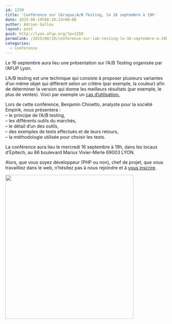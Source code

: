 ```yaml
---
id: 1259
title: 'Conférence sur l&rsquo;A/B Testing, le 16 septembre à 19h'
date: 2015-08-19T08:10:23+00:00
author: Adrien Gallou
layout: post
guid: http://lyon.afup.org/?p=1259
permalink: /2015/08/19/conference-sur-lab-testing-le-16-septembre-a-19h/
categories:
  - Conférence
---
```

Le 16 septembre aura lieu une présentation sur l&rsquo;A/B Testing organisée par l&rsquo;AFUP Lyon.

L&rsquo;A/B testing est une technique qui consiste à proposer plusieurs variantes d&rsquo;un même objet qui diffèrent selon un critère (par exemple, la couleur) afin de déterminer la version qui donne les meilleurs résultats (par exemple, le plus de ventes). Voici par exemple un [cas d&rsquo;utilisation.](https://blog.optimizely.com/2010/11/29/how-obama-raised-60-million-by-running-a-simple-experiment/)

Lors de cette conférence, Benjamin Chioetto, analyste pour la société Empirik, nous présentera :  
&#8211; le principe de l&rsquo;A/B testing,  
&#8211; les différents outils du marchés,  
&#8211; le détail d&rsquo;un des outils,  
&#8211; des exemples de tests effectués et de leurs retours,  
&#8211; la méthodologie utilisée pour choisir les tests.

La conférence aura lieu le mercredi 16 septembre à 19h, dans les locaux d’Epitech, au 86 boulevard Marius Vivier-Merle 69003 LYON.

Alors, que vous soyez développeur (PHP ou non), chef de projet, que vous travailliez dans le web, n&rsquo;hésitez pas à nous rejoindre et à [vous inscrire](http://afup-lyon-abtesting.eventbrite.fr).

<!-- iframe plugin v.4.3 wordpress.org/plugins/iframe/ -->

<img class="aligncenter" src="https://d1qmdf3vop2l07.cloudfront.net/optimizely-marketer-assets.cloudvent.net/raw/solutions/product_illustrations/testing_final.svg" alt="" width="400" height="450" />